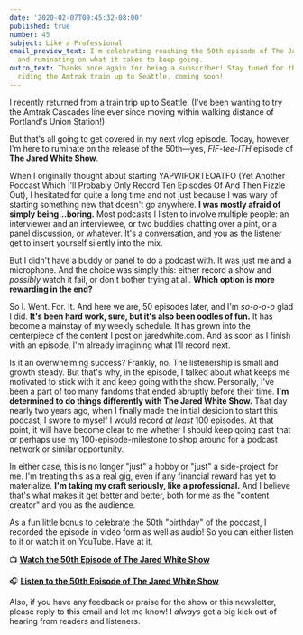```yaml
---
date: '2020-02-07T09:45:32-08:00'
published: true
number: 45
subject: Like a Professional
email_preview_text: I'm celebrating reaching the 50th episode of The Jared White Show
  and ruminating on what it takes to keep going.
outro_text: Thanks once again for being a subscriber! Stay tuned for that vlog about
  riding the Amtrak train up to Seattle, coming soon!
---
```


I recently returned from a train trip up to Seattle. (I've been wanting to try the Amtrak Cascades line ever since moving within walking distance of Portland's Union Station!)

But that's all going to get covered in my next vlog episode. Today, however, I'm here to ruminate on the release of the 50th—yes, _FIF-tee-ITH_ episode of **The Jared White Show**.

When I originally thought about starting YAPWIPORTEOATFO (Yet Another Podcast Which I'll Probably Only Record Ten Episodes Of And Then Fizzle Out), I hesitated for quite a long time and not just because I was wary of starting something new that doesn't go anywhere. **I was mostly afraid of simply being…boring.** Most podcasts I listen to involve multiple people: an interviewer and an interviewee, or two buddies chatting over a pint, or a panel discussion, or whatever. It's a conversation, and you as the listener get to insert yourself silently into the mix.

But I didn't have a buddy or panel to do a podcast with. It was just me and a microphone. And the choice was simply this: either record a show and _possibly_ watch it fail, or don't bother trying at all. **Which option is more rewarding in the end?**

So I. Went. For. It. And here we are, 50 episodes later, and I'm _so-o-o-o_ glad I did. **It's been hard work, sure, but it's also been oodles of fun.** It has become a mainstay of my weekly schedule. It has grown into the centerpiece of the content I post on jaredwhite.com. And as soon as I finish with an episode, I'm already imagining what I'll record next.

Is it an overwhelming success? Frankly, no. The listenership is small and growth steady. But that's why, in the episode, I talked about what keeps me motivated to stick with it and keep going with the show. Personally, I've been a part of too many fandoms that ended abruptly before their time. **I'm determined to do things differently with The Jared White Show.** That day nearly two years ago, when I finally made the initial desicion to start this podcast, I swore to myself I would record _at least_ 100 episodes. At that point, it will have become clear to me whether I should keep going past that or perhaps use my 100-episode-milestone to shop around for a podcast network or similar opportunity.

In either case, this is no longer "just" a hobby or "just" a side-project for me. I'm treating this as a real gig, even if any financial reward has yet to materialize. **I'm taking my craft seriously, like a professional.** And I believe that's what makes it get better and better, both for me as the "content creator" and you as the audience.

As a fun little bonus to celebrate the 50th "birthday" of the podcast, I recorded the episode in video form as well as audio! So you can either listen to it or watch it on YouTube. Have at it.

📺 **[Watch the 50th Episode of The Jared White Show](https://youtu.be/ZpcucfM26zc)**

🎧 **[Listen to the 50th Episode of The Jared White Show](https://jaredwhite.com/podcast/50/)**

Also, if you have any feedback or praise for the show or this newsletter, please reply to this email and let me know! I _always_ get a big kick out of hearing from readers and listeners.